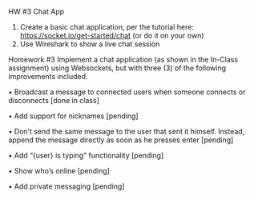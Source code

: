 HW #3 Chat App 


1. Create a basic chat application, per the tutorial here: https://socket.io/get-started/chat (or do it on your own)
2. Use Wireshark to show a live chat session


Homework #3
Implement a chat application (as shown in the In-Class assignment) using Websockets, but with three (3) of the following improvements included.


• Broadcast a message to connected users when someone connects or disconnects [done in class]

• Add support for nicknames [pending]

• Don’t send the same message to the user that sent it himself. Instead,
append the message directly as soon as he presses enter  [pending]

• Add “{user} is typing” functionality  [pending]

• Show who’s online  [pending]

• Add private messaging  [pending]
